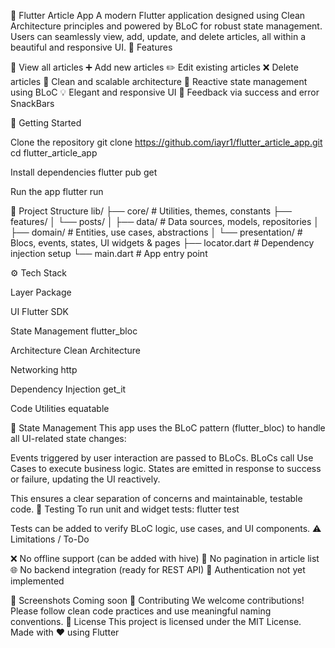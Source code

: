 📰 Flutter Article App
A modern Flutter application designed using Clean Architecture principles and powered by BLoC for robust state management. Users can seamlessly view, add, update, and delete articles, all within a beautiful and responsive UI.
🚀 Features

📝 View all articles
➕ Add new articles
✏️ Edit existing articles
❌ Delete articles
🧱 Clean and scalable architecture
🔄 Reactive state management using BLoC
💡 Elegant and responsive UI
🔔 Feedback via success and error SnackBars

📲 Getting Started

Clone the repository
git clone https://github.com/iayr1/flutter_article_app.git
cd flutter_article_app


Install dependencies
flutter pub get


Run the app
flutter run



🧱 Project Structure
lib/
├── core/                 # Utilities, themes, constants
├── features/
│   └── posts/
│       ├── data/         # Data sources, models, repositories
│       ├── domain/       # Entities, use cases, abstractions
│       └── presentation/ # Blocs, events, states, UI widgets & pages
├── locator.dart          # Dependency injection setup
└── main.dart             # App entry point

⚙️ Tech Stack



Layer
Package



UI
Flutter SDK


State Management
flutter_bloc


Architecture
Clean Architecture


Networking
http


Dependency Injection
get_it


Code Utilities
equatable


🧠 State Management
This app uses the BLoC pattern (flutter_bloc) to handle all UI-related state changes:

Events triggered by user interaction are passed to BLoCs.
BLoCs call Use Cases to execute business logic.
States are emitted in response to success or failure, updating the UI reactively.

This ensures a clear separation of concerns and maintainable, testable code.
🧪 Testing
To run unit and widget tests:
flutter test

Tests can be added to verify BLoC logic, use cases, and UI components.
⚠️ Limitations / To-Do

❌ No offline support (can be added with hive)
🔄 No pagination in article list
🌐 No backend integration (ready for REST API)
🔐 Authentication not yet implemented

📸 Screenshots
Coming soon
🤝 Contributing
We welcome contributions! Please follow clean code practices and use meaningful naming conventions.
📄 License
This project is licensed under the MIT License.
Made with ❤️ using Flutter
